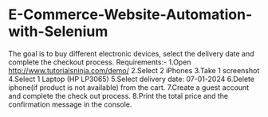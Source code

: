 # E-Commerce-Website-Automation-with-Selenium
The goal is to buy different electronic devices, select the delivery date and complete the checkout process.
Requirements:-
1.Open http://www.tutorialsninja.com/demo/
2.Select 2 iPhones
3.Take 1 screenshot
4.Select 1 Laptop (HP LP3065)
5.Select delivery date: 07-01-2024
6.Delete iphone(if product is not available) from the cart.
7.Create a guest account and complete the check out process.
8.Print the total price and the confirmation message in the console.
